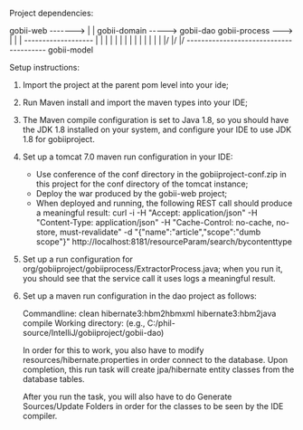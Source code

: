 Project dependencies:

gobii-web -------> |
                   | gobii-domain -----> gobii-dao
gobii-process ---> |        |               |
-------------------         |               |
        |                   |               |
        |                   |               |
        |                   |               |
        |                   |               |
       \|/                 \|/             \|/
       ---------------------------------------
                      gobii-model

Setup instructions:

1) Import the project at the parent pom level into your ide;

2) Run Maven install and import the maven types into your IDE;

3) The Maven compile configuration is set to Java 1.8, so you should have the JDK 1.8
   installed on your system, and configure your IDE to use JDK 1.8 for gobiiproject.

3) Set up a tomcat 7.0 maven run configuration in your IDE:
    * Use conference of the conf directory in the gobiiproject-conf.zip in this
      project for the conf directory of the tomcat instance;
    * Deploy the war produced by the gobii-web project;
    * When deployed and running, the following REST call should produce a
      meaningful result:
      curl -i -H "Accept: application/json" -H "Content-Type: application/json"  -H "Cache-Control: no-cache, no-store, must-revalidate" -d "{\"name\":\"article\",\"scope\":\"dumb scope\"}" http://localhost:8181/resourceParam/search/bycontenttype

4) Set up a run configuration for org/gobiiproject/gobiiprocess/ExtractorProcess.java;
   when you run it, you should see that the service call it uses logs a meaningful result.

5) Set up a maven run configuration in the dao project as follows:

   Commandline: clean hibernate3:hbm2hbmxml hibernate3:hbm2java compile
   Working directory: <physical-path-to-module> (e.g., C:/phil-source/IntelliJ/gobiiproject/gobii-dao)

   In order for this to work, you also have to modify resources/hibernate.properties in order
   connect to the database. Upon completion, this run task will create jpa/hibernate entity
   classes from the database tables.

   After you run the task, you will also have to do Generate Sources/Update Folders in order
   for the classes to be seen by the IDE compiler.



